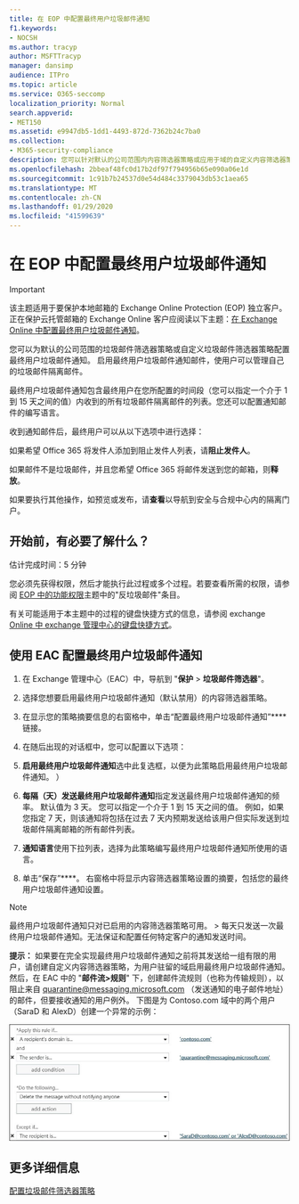 ```yaml
---
title: 在 EOP 中配置最终用户垃圾邮件通知
f1.keywords:
- NOCSH
ms.author: tracyp
author: MSFTTracyp
manager: dansimp
audience: ITPro
ms.topic: article
ms.service: O365-seccomp
localization_priority: Normal
search.appverid:
- MET150
ms.assetid: e9947db5-1dd1-4493-872d-7362b24c7ba0
ms.collection:
- M365-security-compliance
description: 您可以针对默认的公司范围内内容筛选器策略或应用于域的自定义内容筛选器策略配置最终用户垃圾邮件通知。
ms.openlocfilehash: 2bbeaf48fc0d17b2df97f794956b65e090a06e1d
ms.sourcegitcommit: 1c91b7b24537d0e54d484c3379043db53c1aea65
ms.translationtype: MT
ms.contentlocale: zh-CN
ms.lasthandoff: 01/29/2020
ms.locfileid: "41599639"
---
```

# <a name="configure-end-user-spam-notifications-in-eop"></a>在 EOP 中配置最终用户垃圾邮件通知
  
> [!IMPORTANT]
> 该主题适用于要保护本地邮箱的 Exchange Online Protection (EOP) 独立客户。 正在保护云托管邮箱的 Exchange Online 客户应阅读以下主题：[在 Exchange Online 中配置最终用户垃圾邮件通知](configure-end-user-spam-notifications-in-exchange-online.md)。 
  
您可以为默认的公司范围的垃圾邮件筛选器策略或自定义垃圾邮件筛选器策略配置最终用户垃圾邮件通知。 启用最终用户垃圾邮件通知邮件，使用户可以管理自己的垃圾邮件隔离邮件。 
  
最终用户垃圾邮件通知包含最终用户在您所配置的时间段（您可以指定一个介于 1 到 15 天之间的值）内收到的所有垃圾邮件隔离邮件的列表。您还可以配置通知邮件的编写语言。
  
收到通知邮件后，最终用户可以从以下选项中进行选择：

如果希望 Office 365 将发件人添加到阻止发件人列表，请**阻止发件人**。

如果邮件不是垃圾邮件，并且您希望 Office 365 将邮件发送到您的邮箱，则**释放**。

如果要执行其他操作，如预览或发布，请**查看**以导航到安全与合规中心内的隔离门户。
  
## <a name="what-do-you-need-to-know-before-you-begin"></a>开始前，有必要了解什么？
<a name="sectionSection0"> </a>

估计完成时间：5 分钟
  
您必须先获得权限，然后才能执行此过程或多个过程。若要查看所需的权限，请参阅 [EOP 中的功能权限](feature-permissions-in-eop.md)主题中的"反垃圾邮件"条目。 
  
有关可能适用于本主题中的过程的键盘快捷方式的信息，请参阅 exchange [Online 中 exchange 管理中心的键盘快捷方式](https://docs.microsoft.com/Exchange/accessibility/keyboard-shortcuts-in-admin-center)。
  
## <a name="use-the-eac-to-configure-end-user-spam-notifications"></a>使用 EAC 配置最终用户垃圾邮件通知

1. 在 Exchange 管理中心（EAC）中，导航到 "**保护** > **垃圾邮件筛选器**"。
    
2. 选择您想要启用最终用户垃圾邮件通知（默认禁用）的内容筛选器策略。
    
3. 在显示您的策略摘要信息的右窗格中，单击“配置最终用户垃圾邮件通知”**** 链接。 
    
4. 在随后出现的对话框中，您可以配置以下选项：
    
1. **启用最终用户垃圾邮件通知**选中此复选框，以便为此策略启用最终用户垃圾邮件通知。 ） 
    
2. **每隔（天）发送最终用户垃圾邮件通知**指定发送最终用户垃圾邮件通知的频率。 默认值为 3 天。 您可以指定一个介于 1 到 15 天之间的值。 例如，如果您指定 7 天，则该通知将包括在过去 7 天内预期发送给该用户但实际发送到垃圾邮件隔离邮箱的所有邮件列表。 
    
3. **通知语言**使用下拉列表，选择为此策略编写最终用户垃圾邮件通知所使用的语言。 
    
5. 单击“保存”****。 右窗格中将显示内容筛选器策略设置的摘要，包括您的最终用户垃圾邮件通知设置。
    
> [!NOTE]
>  最终用户垃圾邮件通知只对已启用的内容筛选器策略可用。 >  每天只发送一次最终用户垃圾邮件通知。无法保证和配置任何特定客户的通知发送时间。 
  
 **提示：** 如果要在完全实现最终用户垃圾邮件通知之前将其发送给一组有限的用户，请创建自定义内容筛选器策略，为用户驻留的域启用最终用户垃圾邮件通知。 然后，在 EAC 中的 "**邮件流\>规则**" 下，创建邮件流规则（也称为传输规则），以阻止来自 quarantine@messaging.microsoft.com （发送通知的电子邮件地址）的邮件，但要接收通知的用户例外。 下图是为 Contoso.com 域中的两个用户（SaraD 和 AlexD）创建一个异常的示例： 
  
![测试最终用户垃圾邮件通知的传输规则](../media/EOP-ESN-testspecificusers.jpg)
  
## <a name="for-more-information"></a>更多详细信息

[配置垃圾邮件筛选器策略](configure-your-spam-filter-policies.md)
  
